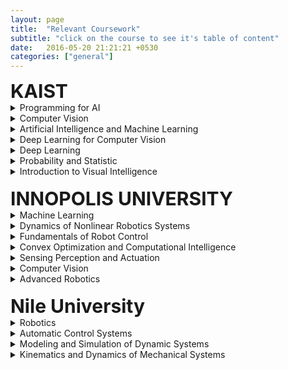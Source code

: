 ```yaml
---
layout: page
title:  "Relevant Coursework"
subtitle: "click on the course to see it's table of content"
date:   2016-05-20 21:21:21 +0530
categories: ["general"]
---
```



<div id="describe-text">
<strong style="font-size:30px"> KAIST </strong>

<details style="button">
  <summary>Programming for AI</summary>
  <p align="left">
  <br><b>Instructor:</b>
  <br>Prof. Edward Choi,
  <br>Graduate School of AI, (ex. Google Health Research, ex. intern Google Research, ex. internt DeepMind, etc.)
  <br>
  <br><b>Course Structure:</b>
  <br> - Weekly coding practice session (implementing all the topics covered in the lectures)
  <br> - 2 Projects
  <br>
  <br><b>Lectures:</b>
  <br> - Intro + Numpy
  <br> - Basic Machine Learning + Scikit-learn
  <br> - PyTorch Intro + Logistic Regression + Multi-layer Perceptron
  <br> - Autoencoders (& Denoising Autoencoders)
  <br> - Variational Autoencoders
  <br> - Generative Adversarial Networks
  <br> - Convolutional Neural Networks
  <br> - Word2Vec + Subword Encoding
  <br> - Recurrent Neural Networks & Sequence-to-Sequence
  <br> - Transformers
  <br> - BERT (& GPT)
  <br> - Image-Text Multimodal Learning
  <br> - Deep Diffusion Probabilistic Model
  <br> - Graph Neural Networks
  </p>
</details>

<details style="button">
  <summary>Computer Vision</summary>
  <p align="left">
  <br><b>Instructor:</b>
  <br>Prof. Seunghoon Hong,
  <br>School of Computing, (ex Google Brain)
  <br>
  <br><b>Course Structure:</b>
  <br> - Coding assignments
  <br> - Paper presentation
  <br> - 40 Quizzes, each quiz is for one paper related to CVML
  <br>
  <br><b>Lectures:</b>
  <br> - Filters and detectors
  <br> - Blob detection and SIFT
  <br> - Image representation using local feature
  <br> - Support Vector Machine for classification
  <br> - Neural Networks
  <br> - Backpropagation
  <br> - Convolutional Neural Networks (CNN)
  <br> - Pytorch tutorial
  <br> - Semantic segmentation using CNNs
  <br> - Object detection and deformable part model
  <br> - CNNs for object detection
  <br> - CNNs for pose estimation
  <br> - Motion and optical flow
  <br> - Visual object tracking
  <br> - CNNs for object tracking
  <br> - CNNs for action recognition
  <br> - Attention in Vision
  </p>
</details>

<details style="button">
  <summary>Artificial Intelligence and Machine Learning</summary>
  <p align="left">
  <br><b>Instructor:</b>
  <br>Prof. Tae-Kyun Kim,
  <br>School of Computing, (PhD from Cambridge, he is also affiliated with Imperial College London besides KAIST)
  <br>
  <br><b>Course Structure:</b>
  <br> - 2 paper review presentation
  <br> - 5 paper reviews (critique, similar to OpenReview)
  <br> - Project (involves writing a paper)
  <br>
  <br><b>Lectures:</b>
  <br> - Deep Learning (CNNs, optimization, batch normalization, dropout, ...)
  <br> - DNN architectures (ResNet, MobileNets, Knowledge distillation, ...)
  <br> - Benchmarks
  <br> - Advanced topics in DL (Bayesian CNNs, epistemic vs aleatoric uncertainty, graph CNNs, ...)
  <br> - GANs
  <br> - Reinforcement Learning
  <br> - DL for computer vision
  </p>
</details>

<details style="button">
    <summary>Deep Learning for Computer Vision</summary>
    <p align="left">
	<br><b>Instructor:</b>
	<br>Prof. Jaegul Choo
  <br>Graduate School of AI, (ex Georgia Tech)
	<br>
	<br><b>Course Structure:</b>
	<br> - Term Project
	<br> - Weekly paper review with summary and critique
	<br> - In-class quizzes every lecture
	<br>
	<br><b>Lectures:</b>
	<br> - Introduction to computer vision
	<br> - Convolutional neural networks and image classification
	<br> - Image captioning (Show, attend, and tell) & Object Detection (Fast R-CNN, Faster R-CNN, YOLO, SSD, ...)
	<br> - Semantic segmentation and instance segmentation (DeepLab and its variant models)
	<br> - Image generation (Basics of GANs, DCGAN, PGGAN, StyleGAN, VAE, PixelRNN, PixelCNN, ...)
	<br> - Image-to-image translation (Pix2Pix, CycleGAN, StarGAN, MUNIT, DRIT, ...)
	<br> - Self-supervised representation learning (MoCo, SimCLR, ...)
	<br> - Domain adaptation, meta-learning, few-shot learning, zero-shot learning (DANN, MAML, ...)
	<br> - 3D vision (Point clouds, 3D reconstruction)
	<br> - Multi-modal learning (CLIP, Dall-E, ...)
	<br> - Model interpretability (CAM, GradCAM, LIME, ...)
	<br> - User-interactive generative models (Interactive colorization, Interactive instance segmentation, GANDissect, ...)
	<br> - Data augmentation techniques (MixUp, CutOut, CutMix, ...)
	</p>
</details>

<details style="button">
  <summary>Deep Learning</summary>
  <p align="left">
  <br><b>Instructor:</b>
  <br>Prof. Jaesik Choi, (PhD from Illinois at Urbana-Champaign)
  <br>Graduate School of AI
  <br>
  <br><b>Course Structure:</b>
  <br> - 2 programming assignments
  <br> - 2 source code reviews
  <br> - 2 source code implementations from scratch
  <br> - 1 paper/source code presentation
  <br> - 6 one-page paper reviews
  <br> - 1 term project
  <br>
  <br><b>Lectures:</b>
  <br> - Regularization for Deep Learning
  <br> - Optimization for Training Deep Models
  <br> - Practical Methodology
  <br> - Autoencoders
  <br> - Representation Learning
  <br> - Deep Generative Models
  <br> - Convolutional Neural Networks
  <br> - Recurrent Neural Networks
  <br> - Recurrent Neural Networks
  <br> - Autoenccoders & Variational Autoencoders
  <br> - Generative Adversarial Networks
  <br> - Generative Adversarial Networks
  </p>
</details>

<details style="button">
  <summary>Probability and Statistic</summary>
  <p align="left">
  <br><b>Instructor:</b>
  <br>Prof. Sung-Ho Kim, (PhD from Carnegie Mellon University)
  <br>Dept of Mathematical Sciences
  <br>
  <br><b>Lectures:</b>
  <br> - Probability Theory
  <br> - Random Variables
  <br> - Discrete Probability
  <br> - Continuous Probability
  <br> - The Normal Distribution
  <br> - Descriptive Statistics
  <br> - Statistical Estimation and Sampling Distributions
  <br> - Inference on a Population Mean
  <br> - Comparing Two Population Means
  <br> - Discrete Data Analysis
  <br> - The Analysis of Variance
  <br> - Simple Linear Regression and Correlation
  <br> - Simple Linear Regression and Correlation
  <br> - Simple Linear Regression and Correlation
  </p>
</details>

<details style="button">
  <summary>Introduction to Visual Intelligence</summary>
  <p align="left">
  <br><b>Instructor:</b>
  <br>Prof. Kuk-Jin Yoon,
  <br>Dept of Mechanical Engineering, (Postdoc INRIA)
  <br>
  <br><b>Course Structure:</b>
  <br> - Coding assignments
  <br> - Project
  <br>
  <br><b>Lectures:</b>
  <br> - Introduction to Visual Intelligence
  <br> - Geometric Vision: Image Formation Model 
  <br> - Geometric Vision: Single-view, Geometry and Camera Calibration 
  Geometry 
  <br> - Geometric Vision: Multiple-view
  <br> - Geometric Vision: Image Matching and Stitching 
  <br> - Machine Learning and Deep Learning, Basics for Computer Vision 
  <br> - 3D: Stereo 
  <br> - Motion: Optical Flow
  <br> - 3D + Motion: Visual Odometry and SLAM
  <br> - Recognition: Image Features
  <br> - Recognition: Object Detection
  <br> - Object + Motion: Object Tracking
  <br> - Photometric Vision: Light and Color
  </p>
</details>
</div>

<br>
<div id="describe-text">
	<strong style="font-size:30px"> INNOPOLIS UNIVERSITY </strong>

  <details style="button">
    <summary>Machine Learning</summary>
  </details>

  <details style="button">
    <summary>Dynamics of Nonlinear Robotics Systems</summary>
  </details>

  <details style="button">
    <summary>Fundamentals of Robot Control</summary>
  </details>

  <details style="button">
    <summary>Convex Optimization and Computational Intelligence</summary>
  </details>

  <details style="button">
    <summary>Sensing Perception and Actuation</summary>
  </details>

  <details style="button">
    <summary>Computer Vision</summary>
  </details>

  <details style="button">
    <summary>Advanced Robotics</summary>
  </details>
</div>
<br>

<div id="describe-text">
	<strong style="font-size:30px"> Nile University </strong>

  <details style="button">
    <summary>Robotics</summary>
  </details>

  <details style="button">
    <summary>Automatic Control Systems</summary>
  </details>

  <details style="button">
    <summary>Modeling and Simulation of Dynamic Systems</summary>
  </details>

  <details style="button">
    <summary>Kinematics and Dynamics of Mechanical Systems</summary>
  </details>

</div>